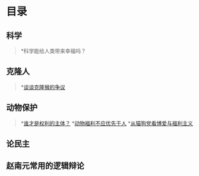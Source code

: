 # 目录

## 科学
> *科学能给人类带来幸福吗？

## 克隆人
> *[谈谈克隆猴的争议](https://github.com/GKhuangchuan/zhaonanyuan.github.io/blob/main/kelong/kelong01.html)

## 动物保护
> *[谁才是权利的主体？](https://headsalon.org/archives/3347.html)
> *[动物福利不应优先于人](https://headsalon.org/archives/3397.html)
> *[从猫狗党看博爱与福利主义](https://headsalon.org/archives/1774.html)
## 论民主

## 赵南元常用的逻辑辩论


